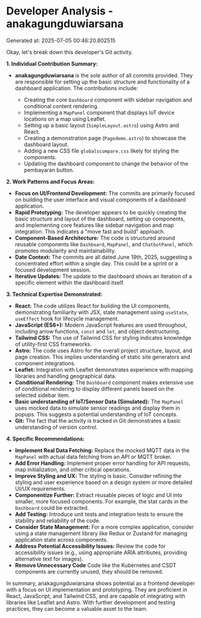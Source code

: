 # Developer Analysis - anakagungduwiarsana
Generated at: 2025-07-05 00:46:20.802515

Okay, let's break down this developer's Git activity.

**1. Individual Contribution Summary:**

*   **anakagungduwiarsana** is the sole author of all commits provided. They are responsible for setting up the basic structure and functionality of a dashboard application. The contributions include:

    *   Creating the core `Dashboard` component with sidebar navigation and conditional content rendering.
    *   Implementing a `MapPanel` component that displays IoT device locations on a map using Leaflet.
    *   Setting up a basic layout (`SimpleLayout.astro`) using Astro and React.
    *   Creating a demonstration page (`Pagedemo.astro`) to showcase the dashboard layout.
    *   Adding a new CSS file `globalscompare.css` likely for styling the components.
    *   Updating the dashboard component to change the behavior of the pembayaran button.

**2. Work Patterns and Focus Areas:**

*   **Focus on UI/Frontend Development:** The commits are primarily focused on building the user interface and visual components of a dashboard application.
*   **Rapid Prototyping:** The developer appears to be quickly creating the basic structure and layout of the dashboard, setting up components, and implementing core features like sidebar navigation and map integration. This indicates a "move fast and build" approach.
*   **Component-Based Architecture:** The code is structured around reusable components like `Dashboard`, `MapPanel`, and `ChatbotPanel`, which promotes modularity and maintainability.
*   **Date Context:** The commits are all dated June 19th, 2025, suggesting a concentrated effort within a single day.  This could be a sprint or a focused development session.
*   **Iterative Updates:** The update to the dashboard shows an iteration of a specific element within the dashboard itself.

**3. Technical Expertise Demonstrated:**

*   **React:** The code utilizes React for building the UI components, demonstrating familiarity with JSX, state management using `useState`, `useEffect` hook for lifecycle management.
*   **JavaScript (ES6+):**  Modern JavaScript features are used throughout, including arrow functions, `const` and `let`, and object destructuring.
*   **Tailwind CSS:** The use of Tailwind CSS for styling indicates knowledge of utility-first CSS frameworks.
*   **Astro:** The code uses Astro for the overall project structure, layout, and page creation. This implies understanding of static site generators and component integrations.
*   **Leaflet:** Integration with Leaflet demonstrates experience with mapping libraries and handling geographical data.
*   **Conditional Rendering:** The `Dashboard` component makes extensive use of conditional rendering to display different panels based on the selected sidebar item.
*   **Basic understanding of IoT/Sensor Data (Simulated):** The `MapPanel` uses mocked data to simulate sensor readings and display them in popups. This suggests a potential understanding of IoT concepts.
*   **Git:**  The fact that the activity is tracked in Git demonstrates a basic understanding of version control.

**4. Specific Recommendations:**

*   **Implement Real Data Fetching:** Replace the mocked MQTT data in the `MapPanel` with actual data fetching from an API or MQTT broker.
*   **Add Error Handling:**  Implement proper error handling for API requests, map initialization, and other critical operations.
*   **Improve Styling and UX:** The styling is basic.  Consider refining the styling and user experience based on a design system or more detailed UI/UX requirements.
*   **Componentize Further:** Extract reusable pieces of logic and UI into smaller, more focused components.  For example, the stat cards in the `Dashboard` could be extracted.
*   **Add Testing:** Introduce unit tests and integration tests to ensure the stability and reliability of the code.
*   **Consider State Management:** For a more complex application, consider using a state management library like Redux or Zustand for managing application state across components.
*   **Address Potential Accessibility Issues:** Review the code for accessibility issues (e.g., using appropriate ARIA attributes, providing alternative text for images).
*    **Remove Unnecessary Code** Code like the Kubernetes and CSDT components are currently unused, they should be removed.

In summary, anakagungduwiarsana shows potential as a frontend developer with a focus on UI implementation and prototyping. They are proficient in React, JavaScript, and Tailwind CSS, and are capable of integrating with libraries like Leaflet and Astro. With further development and testing practices, they can become a valuable asset to the team.
